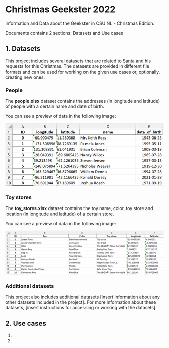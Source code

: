 # Christmas Geekster 2022
Information and Data about the Geekster in CSU NL - Christmas Edition.

Documents contains 2 sections: Datasets and Use cases

## 1. Datasets

This project includes several datasets that are related to Santa and his requests for this Christmas. The datasets are provided in different file formats and can be used for working on the given use cases or, optionally, creating new ones.

### People

The **people.xlsx** dataset contains the addresses (in longitude and latitude) of people with a certain name and date of birth.

You can see a preview of data in the following image:

![people.xlsx](data_snapshots/people.png)

### Toy stores

The **toy_stores.xlsx** dataset contains the toy name, color, toy store and location (in longitude and latitude) of a certain store.

You can see a preview of data in the following image:


![toy_stores.xlsx](data_snapshots/toy_stores.png)

### Additional datasets

This project also includes additional datasets [insert information about any other datasets included in the project]. For more information about these datasets, [insert instructions for accessing or working with the datasets].

## 2. Use cases

1. 
2. 